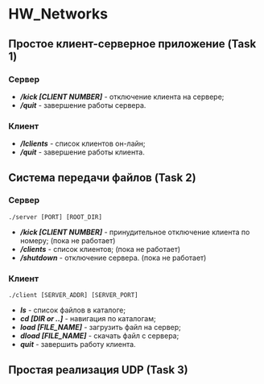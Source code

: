 # HW_Networks

## Простое клиент-серверное приложение (Task 1)

### Сервер
* ___/kick [CLIENT NUMBER]___ - отключение клиента на сервере;
* ___/quit___ - завершение работы сервера.

### Клиент
* ___/lclients___ - список клиентов он-лайн;
* ___/quit___ - завершение работы клиента.

## Система передачи файлов (Task 2)

### Сервер
    ./server [PORT] [ROOT_DIR]
* ___/kick [CLIENT NUMBER]___ - принудительное отключение клиента по номеру; (пока не работает)
* ___/clients___ - список клиентов; (пока не работает)
* ___/shutdown___ - отключение сервера. (пока не работает)

### Клиент
    ./client [SERVER_ADDR] [SERVER_PORT]
* ___ls___ - список файлов в каталоге;
* ___cd [DIR or ..]___ - навигация по каталогам;
* ___load [FILE_NAME]___ - загрузить файл на сервер;
* ___dload [FILE_NAME]___ - скачать файл с сервера;
* ___quit___ - завершить работу клиента.

## Простая реализация UDP (Task 3)
